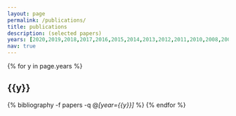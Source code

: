 ```yaml
---
layout: page
permalink: /publications/
title: publications
description: (selected papers)
years: [2020,2019,2018,2017,2016,2015,2014,2013,2012,2011,2010,2008,2007,2006,2005,2004,2003,2002,2000,1998,1997,1996]
nav: true
---
```


<div class="publications">

{% for y in page.years %}

<h2 class="year">{{y}}</h2>

  {% bibliography -f papers -q @*[year={{y}}]* %}
{% endfor %}

</div>